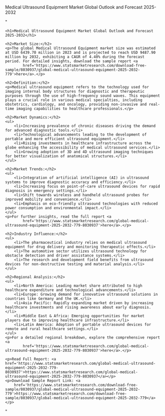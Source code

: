Medical Ultrasound Equipment Market Global Outlook and Forecast 2025-2032

"<!DOCTYPE html>
<html lang=""en"">

<head>
    <meta charset=""UTF-8"">
    <meta http-equiv=""X-UA-Compatible"" content=""IE=edge"">
    <meta name=""viewport"" content=""width=device-width, initial-scale=1.0"">
    <title>Medical Ultrasound Equipment Market Global Outlook and Forecast 2025-2032</title>
</head>

<body>

    <h1>Medical Ultrasound Equipment Market Global Outlook and Forecast 2025-2032</h1>

    <h2>Market Size:</h2>
    <p>The global Medical Ultrasound Equipment market size was estimated at USD 6439.70 million in 2023 and is projected to reach USD 9487.90 million by 2032, exhibiting a CAGR of 4.40% during the forecast period. For detailed insights, download the sample report <a
            href='https://www.statsmarketresearch.com/download-free-sample/8030937/global-medical-ultrasound-equipment-2025-2032-779'>here</a>.</p>

    <h2>Definition:</h2>
    <p>Medical ultrasound equipment refers to the technology used for imaging internal body structures for diagnostic and therapeutic purposes through the use of high-frequency sound waves. This equipment plays a crucial role in various medical specialties, including obstetrics, cardiology, and oncology, providing non-invasive and real-time imaging capabilities to healthcare professionals.</p>

    <h2>Market Dynamics:</h2>
    <ul>
        <li>Increasing prevalence of chronic diseases driving the demand for advanced diagnostic tools.</li>
        <li>Technological advancements leading to the development of portable and more efficient ultrasound equipment.</li>
        <li>Rising investments in healthcare infrastructure across the globe enhancing the accessibility of medical ultrasound services.</li>
        <li>Growing adoption of 3D and 4D ultrasound imaging techniques for better visualization of anatomical structures.</li>
    </ul>

    <h2>Market Trends:</h2>
    <ul>
        <li>Integration of artificial intelligence (AI) in ultrasound systems to improve diagnostic accuracy and efficiency.</li>
        <li>Increasing focus on point-of-care ultrasound devices for rapid diagnosis in emergency settings.</li>
        <li>Shift towards wireless and handheld ultrasound probes for improved mobility and convenience.</li>
        <li>Emphasis on eco-friendly ultrasound technologies with reduced power consumption and environmental impact.</li>
    </ul>
    <p>For further insights, read the full report <a
            href='https://www.statsmarketresearch.com/global-medical-ultrasound-equipment-2025-2032-779-8030937'>here</a>.</p>

    <h2>Industry Influence:</h2>
    <ul>
        <li>The pharmaceutical industry relies on medical ultrasound equipment for drug delivery and monitoring therapeutic effects.</li>
        <li>The automotive sector utilizes ultrasound technology for obstacle detection and driver assistance systems.</li>
        <li>The research and development field benefits from ultrasound devices for non-destructive testing and material analysis.</li>
    </ul>

    <h2>Regional Analysis:</h2>
    <ul>
        <li>North America: Leading market share attributed to high healthcare expenditure and technological advancements.</li>
        <li>Europe: Growing demand for innovative ultrasound solutions in countries like Germany and the UK.</li>
        <li>Asia Pacific: Rapidly expanding market driven by increasing healthcare investments and rising awareness about early diagnosis.</li>
        <li>Middle East & Africa: Emerging opportunities for market players due to improving healthcare infrastructure.</li>
        <li>Latin America: Adoption of portable ultrasound devices for remote and rural healthcare settings.</li>
    </ul>
    <p>For a detailed regional breakdown, explore the comprehensive report <a
            href='https://www.statsmarketresearch.com/global-medical-ultrasound-equipment-2025-2032-779-8030937'>here</a>.</p>

    <p>Read Full Report: <a href='https://www.statsmarketresearch.com/global-medical-ultrasound-equipment-2025-2032-779-8030937'>https://www.statsmarketresearch.com/global-medical-ultrasound-equipment-2025-2032-779-8030937</a></p>
    <p>Download Sample Report Link: <a
        href='https://www.statsmarketresearch.com/download-free-sample/8030937/global-medical-ultrasound-equipment-2025-2032-779'>https://www.statsmarketresearch.com/download-free-sample/8030937/global-medical-ultrasound-equipment-2025-2032-779</a></p>

</body>

</html>"
